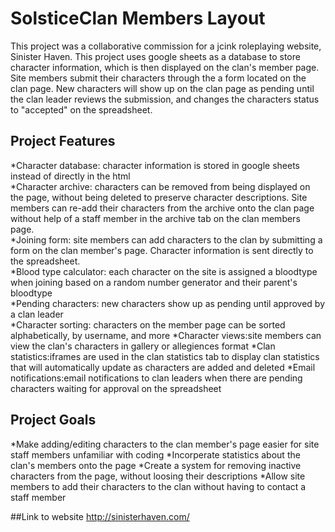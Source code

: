 # SolsticeClan Members Layout
This project was a collaborative commission for a jcink roleplaying website, Sinister Haven. This project uses google sheets as a database to store character information, which is then displayed on the clan's member page. Site members submit their characters through the a form located on the clan page. New characters will show up on the clan page as pending until the clan leader reviews the submission, and changes the characters status to "accepted" on the spreadsheet.

## Project Features
*Character database: character information is stored in google sheets instead of directly in the html<br>
*Character archive: characters can be removed from being displayed on the page, without being deleted to preserve character descriptions. Site members can re-add their characters from the archive onto the clan page without help of a staff member in the archive tab on the clan members page.<br>
*Joining form: site members can add characters to the clan by submitting a form on the clan member's page. Character information is sent directly to the spreadsheet.<br>
*Blood type calculator: each character on the site is assigned a bloodtype when joining based on a random number generator and their parent's bloodtype<br>
*Pending characters: new characters show up as pending until approved by a clan leader<br>
*Character sorting: characters on the member page can be sorted alphabetically, by username, and more
*Character views:site members can view the clan's characters in gallery or allegiences format
*Clan statistics:iframes are used in the clan statistics tab to display clan statistics that will automatically update as characters are added and deleted
*Email notifications:email notifications to clan leaders when there are pending characters waiting for approval on the spreadsheet

## Project Goals
*Make adding/editing characters to the clan member's page easier for site staff members unfamiliar with coding
*Incorperate statistics about the clan's members onto the page
*Create a system for removing inactive characters from the page, without loosing their descriptions
*Allow site members to add their characters to the clan without having to contact a staff member

##Link to website
http://sinisterhaven.com/
